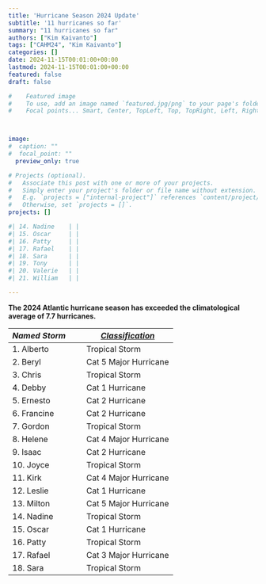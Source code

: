 ```yaml
---
title: 'Hurricane Season 2024 Update'
subtitle: '11 hurricanes so far'
summary: "11 hurricanes so far"
authors: ["Kim Kaivanto"]
tags: ["CAHM24", "Kim Kaivanto"]
categories: []
date: 2024-11-15T00:01:00+00:00
lastmod: 2024-11-15T00:01:00+00:00
featured: false
draft: false

#    Featured image
#    To use, add an image named `featured.jpg/png` to your page's folder.
#    Focal points... Smart, Center, TopLeft, Top, TopRight, Left, Right, BottomLeft, Bottom, BottomRight.



image: 
#  caption: ""
#  focal_point: ""
  preview_only: true

# Projects (optional).
#   Associate this post with one or more of your projects.
#   Simply enter your project's folder or file name without extension.
#   E.g. `projects = ["internal-project"]` references `content/project/deep-learning/index.md`.
#   Otherwise, set `projects = []`.
projects: []

#| 14. Nadine    | |
#| 15. Oscar     | |
#| 16. Patty     | |
#| 17. Rafael    | |
#| 18. Sara      | |
#| 19. Tony      | |
#| 20. Valerie   | |
#| 21. William   | |

---
```


<div> 

**The 2024 Atlantic hurricane season has exceeded the climatological average of 7.7 hurricanes.**


<center>
                   

| *Named Storm*  &nbsp;  &nbsp; &nbsp;| [*Classification*](https://www.crucialab.net/post/hurricane-intensity-scale/)| 
| ---           |--- |
|  1. Alberto   | Tropical Storm |             
|  2. Beryl     | Cat 5 Major Hurricane|             
|  3. Chris     | Tropical Storm |             
|  4. Debby     | Cat 1 Hurricane|             
|  5. Ernesto   | Cat 2 Hurricane|             
|  6. Francine  | Cat 2 Hurricane|           
|  7. Gordon    | Tropical Storm|             
|  8. Helene    | Cat 4 Major Hurricane|             
|  9. Isaac     | Cat 2 Hurricane|             
|  10. Joyce    | Tropical Storm|                          
| 11. Kirk      | Cat 4 Major Hurricane|
| 12. Leslie    | Cat 1 Hurricane|
| 13. Milton    | Cat 5 Major Hurricane|
| 14. Nadine    | Tropical Storm |
| 15. Oscar     | Cat 1 Hurricane|
| 16. Patty     | Tropical Storm|
| 17. Rafael    | Cat 3 Major Hurricane|
| 18. Sara      | Tropical Storm|

         
</center>                             





<br>
 

